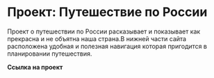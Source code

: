# Проект: Путешествие по России

Проект о путешествии по России расказывает и показывает как прекрасна и не объятна наша страна.В нижней части сайта расположена удобная и полезная навигация которая пригодится в планировании путешествия.


**Ссылка на проект**
